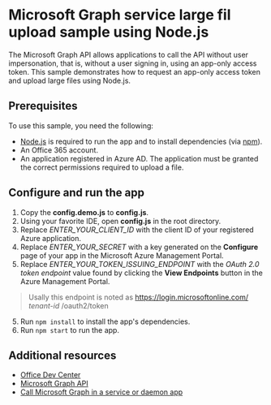 # Microsoft Graph service large fil upload sample using Node.js

The Microsoft Graph API allows applications to call the API without user impersonation, that is, without a user signing in, using an app-only access token. This sample demonstrates how to request an app-only access token and upload large files using Node.js. 

## Prerequisites
To use this sample, you need the following: 
* [Node.js](https://nodejs.org/en/) is required to run the app and to install dependencies (via [npm](https://www.npmjs.com/)). 
* An Office 365 account. 
* An application registered in Azure AD. The application must be granted the correct permissions required to upload a file.

## Configure and run the app
1. Copy the  **config.demo.js** to **config.js**.
1. Using your favorite IDE, open **config.js** in the root directory.
2. Replace *ENTER_YOUR_CLIENT_ID* with the client ID of your registered Azure application.
3. Replace *ENTER_YOUR_SECRET* with a key generated on the **Configure** page of your app in the Microsoft Azure Management Portal.
4. Replace *ENTER_YOUR_TOKEN_ISSUING_ENDPOINT* with the *OAuth 2.0 token endpoint* value found by clicking the **View Endpoints** button in the Azure Management Portal. 
> Usally this endpoint is noted as https://login.microsoftonline.com/ _tenant-id_ /oauth2/token
5. Run `npm install` to install the app's dependencies. 
6. Run `npm start` to run the app.


## Additional resources
* [Office Dev Center](http://dev.office.com/)
* [Microsoft Graph API](http://graph.microsoft.io)
* [Call Microsoft Graph in a service or daemon app](http://graph.microsoft.io/docs/authorization/app_only)

